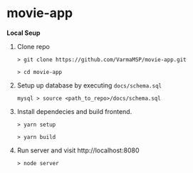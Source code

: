 # movie-app

**Local Seup**

1.  Clone repo

	`> git clone https://github.com/VarmaMSP/movie-app.git`
  
	`> cd movie-app`

1.  Setup up database by executing `docs/schema.sql`

	`mysql > source <path_to_repo>/docs/schema.sql`

1.  Install dependecies and build frontend.

	`> yarn setup`
  
	`> yarn build`

1. Run server and visit http://localhost:8080

	`> node server`

